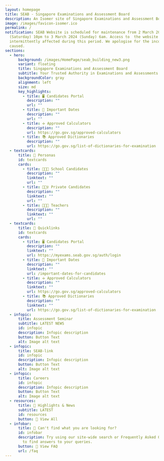 ```yaml
---
layout: homepage
title: SEAB - Singapore Examinations and Assessment Board
description: An Isomer site of Singapore Examinations and Assessment Board
image: /images/favicon-isomer.ico
permalink: /
notification: SEAB Website is scheduled for maintenance from 2 March 2024
  (Saturday) 10pm to 3 March 2024 (Sunday) 6am. Access to  the website will be
  intermittently affected during this period. We apologise for the inconvenience
  caused.
sections:
  - hero:
      background: /images/HomePage/seab_building_new3.png
      variant: floating
      title: Singapore Examinations and Assessment Board
      subtitle: Your Trusted Authority in Examinations and Assessments
      backgroundColor: gray
      alignment: left
      size: md
      key_highlights:
        - title: 🖥️ Candidates Portal
          description: ""
          url: ""
        - title: 📅 Important Dates
          description: ""
          url: ""
        - title: ➗ Approved Calculators
          description: ""
          url: https://go.gov.sg/approved-calculators
        - title: 📚 Approved Dictionaries
          description: ""
          url: https://go.gov.sg/list-of-dictionaries-for-examination
  - textcards:
      title: 👥 Personas
      id: textcards
      cards:
        - title: 👨🏻‍🎓 School Candidates
          description: ""
          linktext: ""
          url: ""
        - title: 🙋🏻‍♀️ Private Candidates
          description: ""
          linktext: ""
          url: ""
        - title: 👨🏻‍🏫 Teachers
          description: ""
          linktext: ""
          url: ""
  - textcards:
      title: 🔗 Quicklinks
      id: textcards
      cards:
        - title: 🖥️ Candidates Portal
          description: ""
          linktext: ""
          url: https://myexams.seab.gov.sg/auth/login
        - title: 📅 Important Dates
          description: ""
          linktext: ""
          url: /important-dates-for-candidates
        - title: ➗ Approved Calculators
          description: ""
          linktext: ""
          url: https://go.gov.sg/approved-calculators
        - title: 📚 Approved Dictionaries
          description: ""
          linktext: ""
          url: https://go.gov.sg/list-of-dictionaries-for-examination
  - infopic:
      title: Assessment Seminar
      subtitle: LATEST NEWS
      id: infopic
      description: Infopic description
      button: Button Text
      alt: Image alt text
  - infopic:
      title: SEAB-link
      id: infopic
      description: Infopic description
      button: Button Text
      alt: Image alt text
  - infopic:
      title: Careers
      id: infopic
      description: Infopic description
      button: Button Text
      alt: Image alt text
  - resources:
      title: 📰 Highlights & News
      subtitle: LATEST
      id: resources
      button: 🔎 View All
  - infobar:
      title: 💬 Can't find what you are looking for?
      id: infobar
      description: Try using our site-wide search or Frequently Asked Questions (FAQs)
        to find answers to your queries.
      button: 🔎 View FAQ
      url: /faq
---
```

